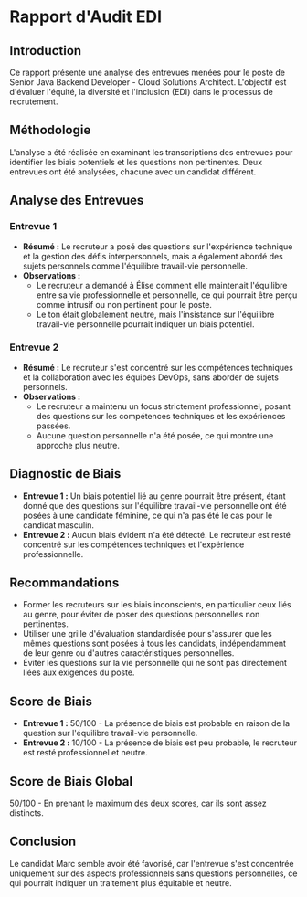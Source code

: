 # Rapport d'Audit EDI

## Introduction
Ce rapport présente une analyse des entrevues menées pour le poste de Senior Java Backend Developer - Cloud Solutions Architect. L'objectif est d'évaluer l'équité, la diversité et l'inclusion (EDI) dans le processus de recrutement.

## Méthodologie
L'analyse a été réalisée en examinant les transcriptions des entrevues pour identifier les biais potentiels et les questions non pertinentes. Deux entrevues ont été analysées, chacune avec un candidat différent.

## Analyse des Entrevues

### Entrevue 1
- **Résumé :** Le recruteur a posé des questions sur l'expérience technique et la gestion des défis interpersonnels, mais a également abordé des sujets personnels comme l'équilibre travail-vie personnelle.
- **Observations :**
  - Le recruteur a demandé à Élise comment elle maintenait l'équilibre entre sa vie professionnelle et personnelle, ce qui pourrait être perçu comme intrusif ou non pertinent pour le poste.
  - Le ton était globalement neutre, mais l'insistance sur l'équilibre travail-vie personnelle pourrait indiquer un biais potentiel.

### Entrevue 2
- **Résumé :** Le recruteur s'est concentré sur les compétences techniques et la collaboration avec les équipes DevOps, sans aborder de sujets personnels.
- **Observations :**
  - Le recruteur a maintenu un focus strictement professionnel, posant des questions sur les compétences techniques et les expériences passées.
  - Aucune question personnelle n'a été posée, ce qui montre une approche plus neutre.

## Diagnostic de Biais
- **Entrevue 1 :** Un biais potentiel lié au genre pourrait être présent, étant donné que des questions sur l'équilibre travail-vie personnelle ont été posées à une candidate féminine, ce qui n'a pas été le cas pour le candidat masculin.
- **Entrevue 2 :** Aucun biais évident n'a été détecté. Le recruteur est resté concentré sur les compétences techniques et l'expérience professionnelle.

## Recommandations
- Former les recruteurs sur les biais inconscients, en particulier ceux liés au genre, pour éviter de poser des questions personnelles non pertinentes.
- Utiliser une grille d'évaluation standardisée pour s'assurer que les mêmes questions sont posées à tous les candidats, indépendamment de leur genre ou d'autres caractéristiques personnelles.
- Éviter les questions sur la vie personnelle qui ne sont pas directement liées aux exigences du poste.

## Score de Biais
- **Entrevue 1 :** 50/100 - La présence de biais est probable en raison de la question sur l'équilibre travail-vie personnelle.
- **Entrevue 2 :** 10/100 - La présence de biais est peu probable, le recruteur est resté professionnel et neutre.

## Score de Biais Global
50/100 - En prenant le maximum des deux scores, car ils sont assez distincts.

## Conclusion
Le candidat Marc semble avoir été favorisé, car l'entrevue s'est concentrée uniquement sur des aspects professionnels sans questions personnelles, ce qui pourrait indiquer un traitement plus équitable et neutre.

